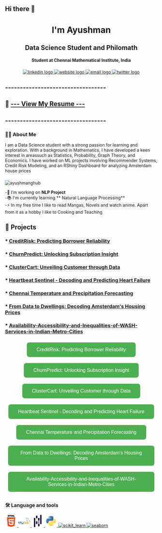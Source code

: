 ## Hi there 👋

<h1 align="center" style="margin-bottom: 0;">I'm Ayushman</h1>
<h2 align="center">Data Science Student and Philomath</h2>
<h4 align="center" style="margin-bottom: 0;">Student at Chennai Mathematical Institute, India</h4>


###

<div align="center">
  <a href="https://www.linkedin.com/in/ayushman-anupam" target="_blank" rel="noopener noreferrer">
    <img src="https://img.shields.io/static/v1?message=LinkedIn&logo=linkedin&label=&color=0077B5&logoColor=white&labelColor=&style=for-the-badge" height="30" alt="linkedin logo" style="transition: transform 0.3s;" onmouseover="this.style.transform='scale(1.1)'" onmouseout="this.style.transform='scale(1)'" />
  </a>
  <a href="https://ayushmanghub.github.io/" target="_blank" rel="noopener noreferrer">
    <img src="https://img.shields.io/static/v1?message=Website&logo=google-chrome&label=&color=4285F4&logoColor=white&labelColor=&style=for-the-badge" height="30" alt="website logo" style="transition: transform 0.3s;" onmouseover="this.style.transform='scale(1.1)'" onmouseout="this.style.transform='scale(1)'" />
  </a>
  <a href="mailto:ayushmantutu@gmail.com" target="_blank" rel="noopener noreferrer">
    <img src="https://img.shields.io/static/v1?message=Email&logo=gmail&label=&color=D14836&logoColor=white&labelColor=&style=for-the-badge" height="30" alt="email logo" style="transition: transform 0.3s;" onmouseover="this.style.transform='scale(1.1)'" onmouseout="this.style.transform='scale(1)'" />
  </a>
  <a href="https://x.com/AyurAyushman" target="_blank" rel="noopener noreferrer">
    <img src="https://img.shields.io/static/v1?message=Twitter&logo=twitter&label=&color=1DA1F2&logoColor=white&labelColor=&style=for-the-badge" height="30" alt="twitter logo" style="transition: transform 0.3s;" onmouseover="this.style.transform='scale(1.1)'" onmouseout="this.style.transform='scale(1)'" />
  </a>
</div>




##  ----------------------------------
## 🚶 [<i class="fas fa-user-tie"></i> **--- View My Resume ---**](https://github.com/AyushmanGHub/AyushmanGhub.github.io/blob/main/Ayushman%20CMI%20Resume.pdf)
##  ----------------------------------




<h3 align="left">👩‍💻  About Me</h3>
<P>I am a Data Science student with a strong passion for learning and exploration. With a background in Mathematics, I have developed a keen interest in areassuch as Statistics, Probability, Graph Theory, and Economics. I have worked on ML projects involving Recommender Systems, Credit Risk Modeling, and an RShiny Dashboard for analyzing Amsterdam house prices</P>

###
<p align="left"> <img src="https://komarev.com/ghpvc/?username=ayushmanghub&label=Profile%20views&color=0e75b6&style=flat" alt="ayushmanghub" /> </p>


-🔭 I’m working on **NLP Project**<br>
-📚 I'm currently learning ** Natural Language Processing** <br>
-⚡ In my free time I like to read Mangas, Novels and watch anime. Apart from it as a hobby I like to Cooking and Teaching</p>

###
## 📂 Projects

### * [CreditRisk: Predicting Borrower Reliability](https://github.com/AyushmanGHub/CreditRisk-Predicting-Borrower-Reliability)
### * [ChurnPredict: Unlocking Subscription Insight](https://github.com/AyushmanGHub/ChurnPredict-Unlocking-Subscription-Insights)
### * [ClusterCart: Unveiling Customer through Data](https://github.com/AyushmanGHub/ClusterCart-Unveiling-Customer-through-Data)
### * [Heartbeat Sentinel - Decoding and Predicting Heart Failure](https://github.com/AyushmanGHub/Heartbeat-Sentinel_Decoding-and-Predicting-Heart-Failure/tree/main)
### * [Chennai Temperature and Precipitation Forecasting](https://github.com/AyushmanGHub/Daily-Temperature-Prediction-of-Chennai)
### * [From Data to Dwellings: Decoding Amsterdam's Housing Prices ](https://github.com/AyushmanGHub/From-Data-to-Dwellings-Decoding-Amsterdam-s-Housing-Prices)
### * [Availability-Accessibility-and-Inequalities-of-WASH-Services-in-Indian-Metro-Cities](https://github.com/AyushmanGHub/Availability_Accessibility_and_Inequalities_of_WASH_in_Metro-Cities)


<div align="center">
  <a href="https://github.com/AyushmanGHub/CreditRisk-Predicting-Borrower-Reliability" target="_blank" rel="noopener noreferrer">
    <button style="background-color: #4CAF50; color: white; border: none; padding: 15px 32px; font-size: 16px; cursor: pointer; border-radius: 8px; margin: 10px; display: inline-flex; align-items: center; transition: background-color 0.3s, transform 0.3s;">
      CreditRisk: Predicting Borrower Reliability
    </button>
  </a>
  <a href="https://github.com/AyushmanGHub/ChurnPredict-Unlocking-Subscription-Insights" target="_blank" rel="noopener noreferrer">
    <button style="background-color: #4CAF50; color: white; border: none; padding: 15px 32px; font-size: 16px; cursor: pointer; border-radius: 8px; margin: 10px; display: inline-flex; align-items: center; transition: background-color 0.3s, transform 0.3s;">
      ChurnPredict: Unlocking Subscription Insight
    </button>
  </a>
  <a href="https://github.com/AyushmanGHub/ClusterCart-Unveiling-Customer-through-Data" target="_blank" rel="noopener noreferrer">
    <button style="background-color: #4CAF50; color: white; border: none; padding: 15px 32px; font-size: 16px; cursor: pointer; border-radius: 8px; margin: 10px; display: inline-flex; align-items: center; transition: background-color 0.3s, transform 0.3s;">
      ClusterCart: Unveiling Customer through Data
    </button>
  </a>
  <a href="https://github.com/AyushmanGHub/Heartbeat-Sentinel_Decoding-and-Predicting-Heart-Failure/tree/main" target="_blank" rel="noopener noreferrer">
    <button style="background-color: #4CAF50; color: white; border: none; padding: 15px 32px; font-size: 16px; cursor: pointer; border-radius: 8px; margin: 10px; display: inline-flex; align-items: center; transition: background-color 0.3s, transform 0.3s;">
      Heartbeat Sentinel - Decoding and Predicting Heart Failure
    </button>
  </a>
  <a href="https://github.com/AyushmanGHub/Daily-Temperature-Prediction-of-Chennai" target="_blank" rel="noopener noreferrer">
    <button style="background-color: #4CAF50; color: white; border: none; padding: 15px 32px; font-size: 16px; cursor: pointer; border-radius: 8px; margin: 10px; display: inline-flex; align-items: center; transition: background-color 0.3s, transform 0.3s;">
      Chennai Temperature and Precipitation Forecasting
    </button>
  </a>
  <a href="https://github.com/AyushmanGHub/From-Data-to-Dwellings-Decoding-Amsterdam-s-Housing-Prices" target="_blank" rel="noopener noreferrer">
    <button style="background-color: #4CAF50; color: white; border: none; padding: 15px 32px; font-size: 16px; cursor: pointer; border-radius: 8px; margin: 10px; display: inline-flex; align-items: center; transition: background-color 0.3s, transform 0.3s;">
      From Data to Dwellings: Decoding Amsterdam's Housing Prices
    </button>
  </a>
  <a href="https://github.com/AyushmanGHub/Availability_Accessibility_and_Inequalities_of_WASH_in_Metro-Cities" target="_blank" rel="noopener noreferrer">
    <button style="background-color: #4CAF50; color: white; border: none; padding: 15px 32px; font-size: 16px; cursor: pointer; border-radius: 8px; margin: 10px; display: inline-flex; align-items: center; transition: background-color 0.3s, transform 0.3s;">
      Availability-Accessibility-and-Inequalities-of-WASH-Services-in-Indian-Metro-Cities
    </button>
  </a>
</div>

###

<h3 align="left">🛠 Language and tools</h3>
<p align="left"> <a href="https://www.w3.org/html/" target="_blank" rel="noreferrer"> <img src="https://raw.githubusercontent.com/devicons/devicon/master/icons/html5/html5-original-wordmark.svg" alt="html5" width="40" height="40"/> </a> <a href="https://www.mysql.com/" target="_blank" rel="noreferrer"> <img src="https://raw.githubusercontent.com/devicons/devicon/master/icons/mysql/mysql-original-wordmark.svg" alt="mysql" width="40" height="40"/> </a> <a href="https://pandas.pydata.org/" target="_blank" rel="noreferrer"> <img src="https://raw.githubusercontent.com/devicons/devicon/2ae2a900d2f041da66e950e4d48052658d850630/icons/pandas/pandas-original.svg" alt="pandas" width="40" height="40"/> </a> <a href="https://www.python.org" target="_blank" rel="noreferrer"> <img src="https://raw.githubusercontent.com/devicons/devicon/master/icons/python/python-original.svg" alt="python" width="40" height="40"/> </a> <a href="https://scikit-learn.org/" target="_blank" rel="noreferrer"> <img src="https://upload.wikimedia.org/wikipedia/commons/0/05/Scikit_learn_logo_small.svg" alt="scikit_learn" width="40" height="40"/> </a> <a href="https://seaborn.pydata.org/" target="_blank" rel="noreferrer"> <img src="https://seaborn.pydata.org/_images/logo-mark-lightbg.svg" alt="seaborn" width="40" height="40"/> </a> </p>




###
